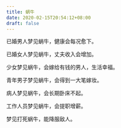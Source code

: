```yaml
---
title: 蜗牛
date: 2020-02-15T20:54:12+08:00
draft: false
---
```


已婚男人梦见蜗牛，健康会每况愈下。<br>


已婚女人梦见蜗牛，丈夫收入会增加。<br>


少女梦见蜗牛，会嫁给有钱的男人，生活幸福。<br>


青年男子梦见蜗牛，会得到一大笔嫁妆。<br>


病人梦见蜗牛，会长期卧床不起。<br>


工作人员梦见蜗牛，会提职增薪。<br>


梦见打死蜗牛，能降服敌人。<br>
